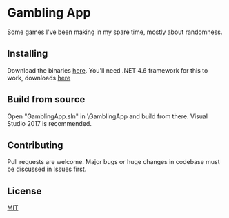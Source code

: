 # Gambling App
Some games I've been making in my spare time, mostly about randomness.

## Installing
Download the binaries [here](https://minhaskamal.github.io/DownGit/#/home?url=https://github.com/rashlight/GamblingApp/tree/master/Binaries).
You'll need .NET 4.6 framework for this to work, downloads [here](https://www.microsoft.com/en-us/download/details.aspx?id=49982)

## Build from source
Open "GamblingApp.sln" in \GamblingApp and build from there. Visual Studio 2017 is recommended.

## Contributing
Pull requests are welcome. Major bugs or huge changes in codebase must be discussed in Issues first.

## License
[MIT](https://choosealicense.com/licenses/mit/)
